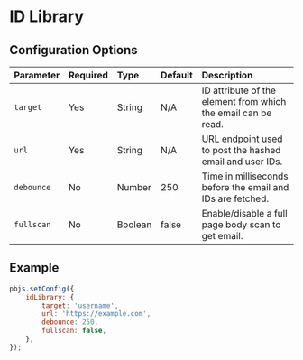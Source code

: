# ID Library

## Configuration Options

| Parameter  | Required | Type    | Default | Description |
| :--------- | :------- | :------ | :------ | :---------- |
| `target`   | Yes      | String  | N/A     | ID attribute of the element from which the email can be read. |
| `url`      | Yes      | String  | N/A     | URL endpoint used to post the hashed email and user IDs. |
| `debounce` | No       | Number  | 250     | Time in milliseconds before the email and IDs are fetched. |
| `fullscan` | No       | Boolean | false   | Enable/disable a full page body scan to get email. |

## Example

```javascript
pbjs.setConfig({
    idLibrary: {
        target: 'username',
        url: 'https://example.com',
        debounce: 250,
        fullscan: false,
    },
});
